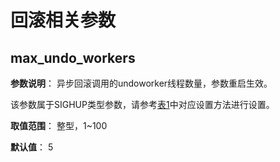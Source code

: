 # 回滚相关参数<a name="ZH-CN_TOPIC_0000001151846826"></a>

## max\_undo\_workers<a name="section1899815549616"></a>

**参数说明**： 异步回滚调用的undoworker线程数量，参数重启生效。

该参数属于SIGHUP类型参数，请参考[表1](../DatabaseAdministrationGuide/参数设置.md#zh-cn_topic_0283137176_zh-cn_topic_0237121562_zh-cn_topic_0059777490_t91a6f212010f4503b24d7943aed6d846)中对应设置方法进行设置。

**取值范围**： 整型，1\~100

**默认值**： 5

